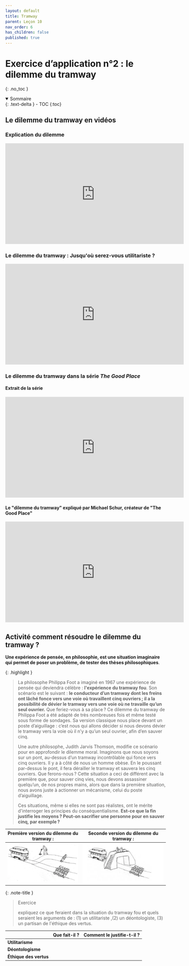 ```yaml
---
layout: default
title: Tramway
parent: Leçon 10
nav_order: 6
has_children: false
published: true
---
```


# Exercice d’application n°2 : le dilemme du tramway
{: .no_toc }

<details open markdown="block">
  <summary>
    Sommaire
  </summary>
  {: .text-delta }
- TOC
{:toc}
</details>

## Le dilemme du tramway en vidéos

### Explication du dilemme

<iframe width="560" height="315" src="https://www.youtube.com/embed/Ydr-WWpcT70?si=lJMvS5YHb7uIO5ui" title="YouTube video player" frameborder="0" allow="accelerometer; autoplay; clipboard-write; encrypted-media; gyroscope; picture-in-picture; web-share" referrerpolicy="strict-origin-when-cross-origin" allowfullscreen></iframe>

### Le dilemme du tramway : Jusqu'où serez-vous utilitariste ?

<iframe width="560" height="315" src="https://www.youtube.com/embed/AZBDMN5wZ-8?si=YBSBwOoxPAUgA5SL" title="YouTube video player" frameborder="0" allow="accelerometer; autoplay; clipboard-write; encrypted-media; gyroscope; picture-in-picture; web-share" referrerpolicy="strict-origin-when-cross-origin" allowfullscreen></iframe>

### Le dilemme du tramway dans la série *The Good Place*

#### Extrait de la série

<iframe width="560" height="315" src="https://www.youtube.com/embed/DtRhrfhP5b4?si=kjYirX3ot454PBxe" title="YouTube video player" frameborder="0" allow="accelerometer; autoplay; clipboard-write; encrypted-media; gyroscope; picture-in-picture; web-share" referrerpolicy="strict-origin-when-cross-origin" allowfullscreen></iframe>

#### Le "dilemme du tramway" expliqué par Michael Schur, créateur de "The Good Place"

<iframe width="560" height="315" src="https://www.youtube.com/embed/5U6CG23rbG0?si=55VVtT5L9f087bIh" title="YouTube video player" frameborder="0" allow="accelerometer; autoplay; clipboard-write; encrypted-media; gyroscope; picture-in-picture; web-share" referrerpolicy="strict-origin-when-cross-origin" allowfullscreen></iframe>

## Activité comment résoudre le dilemme du tramway ?

**Une expérience de pensée, en philosophie, est une situation imaginaire qui permet de poser un problème, de tester des thèses philosophiques**.

{: .highlight }
>La philosophe Philippa Foot a imaginé en 1967 une expérience de pensée qui deviendra célèbre : **l'expérience du tramway fou**. Son scénario est le suivant : **le conducteur d’un tramway dont les freins ont lâché fonce vers une voie où travaillent cinq ouvriers ; il a la possibilité de dévier le tramway vers une voie où ne travaille qu’un seul ouvrier.** Que feriez-vous à sa place ? Ce dilemme du tramway de Philippa Foot a été adapté de très nombreuses fois et même testé sous forme de sondages. Sa version classique nous place devant un poste d’aiguillage : c’est nous qui allons décider si nous devons dévier le tramway vers la voie où il n’y a qu’un seul ouvrier, afin d’en sauver cinq.
>
>Une autre philosophe, Judith Jarvis Thomson, modifie ce scénario pour en approfondir le dilemme moral. Imaginons que nous soyons sur un pont, au-dessus d’un tramway incontrôlable qui fonce vers cinq ouvriers. Il y a à côté de nous un homme obèse. En le poussant par-dessus le pont, il fera dérailler le tramway et sauvera les cinq ouvriers. Que ferons-nous ? Cette situation a ceci de différent avec la première que, pour sauver cinq vies, nous devons assassiner quelqu’un, de nos propres mains, alors que dans la première situation, nous avons juste à actionner un mécanisme, celui du poste d’aiguillage.
>
>Ces situations, même si elles ne sont pas réalistes, ont le mérite d'interroger les principes du conséquentialisme. **Est-ce que la fin justifie les moyens ? Peut-on sacrifier une personne pour en sauver cinq, par exemple ?**

| Première version du dilemme du tramway :   | Seconde version du dilemme du tramway : |
| ---------------------------- | ------------------------ |
| <center><img src="../../assets/img/tramway1.png" style="zoom:60%;" /></center> | <center><img src="../../assets/img/tramway2.png" style="zoom:70%;" /></center>  |

{: .note-title }
> Exercice
>
> expliquez ce que feraient dans la situation du tramway fou et quels seraient les arguments de : (1) un utilitariste ,(2) un déontologiste, (3) un partisan de l'éthique des vertus.


|                        | **Que fait-il ?** | **Comment le justifie-t-il ?** |
| ---------------------- | ----------------- | --------------------- |
| **Utilitarisme** |           |                |
| **Déontologisme** |               |             |
| **Éthique des vertus** |           |          |